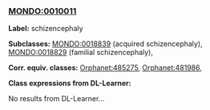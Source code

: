 
### [MONDO:0010011](http://purl.obolibrary.org/obo/MONDO_0010011)
**Label:** schizencephaly

**Subclasses:** [MONDO:0018839](http://purl.obolibrary.org/obo/MONDO_0018839) (acquired schizencephaly), [MONDO:0018829](http://purl.obolibrary.org/obo/MONDO_0018829) (familial schizencephaly), 

**Corr. equiv. classes:** [Orphanet:485275](http://www.orpha.net/ORDO/Orphanet_485275), [Orphanet:481986](http://www.orpha.net/ORDO/Orphanet_481986), 

**Class expressions from DL-Learner:**

No results from DL-Learner...



